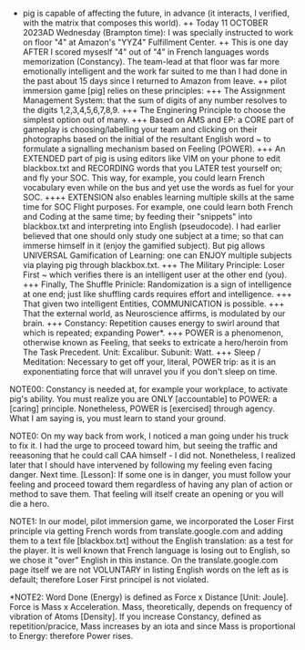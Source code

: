 - pig is capable of affecting the future, in advance (it interacts, I verified, with the matrix that composes this world). 
++ Today 11 OCTOBER 2023AD Wednesday (Brampton time): I was specially instructed to work on floor "4" at Amazon's "YYZ4" Fulfillment Center. 
++ This is one day AFTER I scored myseslf "4" out of "4" in French languages words memorization (Constancy). The team-lead 
at that floor was far more emotionally intelligent and the work far suited to me than I had done in the past about 15 days since I returned to Amazon from leave.
++ pilot immersion game [pig] relies on these principles:
+++ The Assignment Management System: that the sum of digits of any number resolves to the digits 1,2,3,4,5,6,7,8,9.
+++ The Enginering Principle to choose the simplest option out of many.
+++ Based on AMS and EP: a CORE part of gameplay is choosing/labelling your team and clicking on their photographs based on the initial of the resultant English word ~ to 
formulate a signalling mechanism based on Feeling (POWER). 
+++ An EXTENDED part of pig is using editors like VIM on your phone to edit blackbox.txt and RECORDING words that you LATER test yourself on; and fly your SOC. This way, for example, you 
could learn French vocabulary even while on the bus and yet use the words as fuel for your SOC.
++++ EXTENSION also enables learning multiple skills at the same time for SOC Flight purposes. For example, one could learn both French and Coding at the same time; by feeding their 
"snippets" into blackbox.txt and interpreting into English (pseudocode). I had earlier believed that one should only study one subject at a time; so that can immerse himself in it (enjoy the 
gamified subject). But pig allows UNIVERSAL Gamification of Learning: one can ENJOY multiple subjects via playing pig through blackbox.txt.
+++ The Military Principle: Loser First ~ which verifies there is an intelligent user at the other end (you).
+++ Finally, The Shuffle Prinicle: Randomization is a sign of intelligence at one end; just like shuffling cards requires 
effort and intelligence.
+++ That given two intelligent Entities, COMMUNICATION is possible.
+++ That the external world, as Neuroscience affirms, is modulated by our brain.
+++ Constancy: Repetition causes energy to swirl around that which is repeated; expanding Power*.
+++ POWER is a phenomenon, otherwise known as Feeling, that seeks to extricate a hero/heroin from The Task Precedent. 
Unit: Excalibur. Subunit: Watt.
+++ Sleep / Meditation: Necessary to get off your, literal, POWER trip: as it is an exponentiating force that will unravel you if you don't sleep on time.

NOTE00: Constancy is needed at, for example your workplace, to activate pig's ability. You must realize you are ONLY 
[accountable] to POWER: a [caring] principle. Nonetheless, POWER is [exercised] through agency. What I am saying is, you 
must learn to stand your ground.

NOTE0: On my way back from work, I noticed a man going under his truck to fix it. I had the urge to proceed toward him, 
but seeing the traffic and reeasoning that he could call CAA himself - I did not. Nonetheless, I realized later that 
I should have intervened by following my feeling even facing danger. Next time.
[Lesson]: If some one is in danger, you must follow your feeling and proceed toward them regardless of having any plan of action or method to save them. That feeling will itself create an opening or you will die a hero.
  
NOTE1: In our model, pilot immersion game, we incorporated the Loser First principle via getting French words from translate.google.com and adding them to a text file [blackbox.txt] without the English translation: as a test for the 
player. It is well known that French language is losing out to English, so we chose it "over" English in this 
instance. On the translate.google.com page itself we are not VOLUNTARY in listing English words on the left as is default; 
therefore Loser First principel is not violated.

*NOTE2: Word Done (Energy) is defined as Force x Distance [Unit: Joule]. Force is Mass x Acceleration. Mass, theoretically, depends on frequency of vibration of Atoms [Density]. If you increase Constancy, defined as repetition/pracice, Mass increases by an iota and since Mass is proportional to Energy: therefore Power rises. 